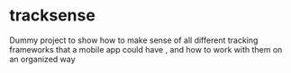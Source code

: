 tracksense
==========

Dummy project to show how to make sense of all different tracking frameworks that a mobile app could have , and how to work with them on an organized way 
